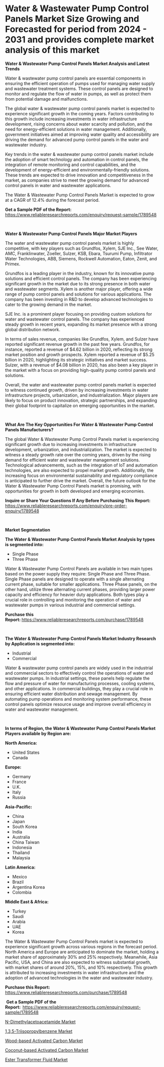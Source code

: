 <p><h1>Water & Wastewater Pump Control Panels Market Size Growing and Forecasted for period from 2024 - 2031 and provides complete market analysis of this market</h1></p><p><strong>Water & Wastewater Pump Control Panels Market Analysis and Latest Trends</strong></p>
<p><p>Water & wastewater pump control panels are essential components in ensuring the efficient operation of pumps used for managing water supply and wastewater treatment systems. These control panels are designed to monitor and regulate the flow of water in pumps, as well as protect them from potential damage and malfunctions.</p><p>The global water & wastewater pump control panels market is expected to experience significant growth in the coming years. Factors contributing to this growth include increasing investments in water infrastructure development, rising concerns about water scarcity and pollution, and the need for energy-efficient solutions in water management. Additionally, government initiatives aimed at improving water quality and accessibility are driving the demand for advanced pump control panels in the water and wastewater industry.</p><p>Key trends in the water & wastewater pump control panels market include the adoption of smart technology and automation in control panels, the integration of remote monitoring and control capabilities, and the development of energy-efficient and environmentally-friendly solutions. These trends are expected to drive innovation and competitiveness in the market, as companies strive to meet the growing demand for advanced control panels in water and wastewater applications.</p><p>The Water & Wastewater Pump Control Panels Market is expected to grow at a CAGR of 12.4% during the forecast period.</p></p>
<p><strong>Get a Sample PDF of the Report:&nbsp;</strong> <a href="https://www.reliableresearchreports.com/enquiry/request-sample/1789548">https://www.reliableresearchreports.com/enquiry/request-sample/1789548</a></p>
<p>&nbsp;</p>
<p><strong>Water & Wastewater Pump Control Panels Major Market Players</strong></p>
<p><p>The water and wastewater pump control panels market is highly competitive, with key players such as Grundfos, Xylem, SJE Inc., See Water, AMC, Franklinwater, Zoeller, Sulzer, KSB, Ebara, Tsurumi Pump, Infiltrator Water Technologies, ABB, Siemens, Rockwell Automation, Eaton, Zenit, and Primex. </p><p>Grundfos is a leading player in the industry, known for its innovative pump solutions and efficient control panels. The company has been experiencing significant growth in the market due to its strong presence in both water and wastewater segments. Xylem is another major player, offering a wide range of pump control panels and solutions for various applications. The company has been investing in R&D to develop advanced technologies to cater to the growing demand in the market.</p><p>SJE Inc. is a prominent player focusing on providing custom solutions for water and wastewater control panels. The company has experienced steady growth in recent years, expanding its market presence with a strong global distribution network. </p><p>In terms of sales revenue, companies like Grundfos, Xylem, and Sulzer have reported significant revenue growth in the past few years. Grundfos, for instance, reported a revenue of $4.62 billion in 2020, reflecting its strong market position and growth prospects. Xylem reported a revenue of $5.25 billion in 2020, highlighting its strategic initiatives and market success. Sulzer, with a revenue of $4.08 billion in 2020, has also been a key player in the market with a focus on providing high-quality pump control panels and solutions. </p><p>Overall, the water and wastewater pump control panels market is expected to witness continued growth, driven by increasing investments in water infrastructure projects, urbanization, and industrialization. Major players are likely to focus on product innovation, strategic partnerships, and expanding their global footprint to capitalize on emerging opportunities in the market.</p></p>
<p>&nbsp;</p>
<p><strong>What Are The Key Opportunities For Water & Wastewater Pump Control Panels Manufacturers?</strong></p>
<p><p>The global Water & Wastewater Pump Control Panels market is experiencing significant growth due to increasing investments in infrastructure development, urbanization, and industrialization. The market is expected to witness a steady growth rate over the coming years, driven by the rising demand for efficient water and wastewater management solutions. Technological advancements, such as the integration of IoT and automation technologies, are also expected to propel market growth. Additionally, the increasing focus on environmental sustainability and regulatory compliance is anticipated to further drive the market. Overall, the future outlook for the Water & Wastewater Pump Control Panels market is promising, with opportunities for growth in both developed and emerging economies.</p></p>
<p><strong>Inquire or Share Your Questions If Any Before Purchasing This Report:</strong> <a href="https://www.reliableresearchreports.com/enquiry/pre-order-enquiry/1789548">https://www.reliableresearchreports.com/enquiry/pre-order-enquiry/1789548</a></p>
<p>&nbsp;</p>
<p><strong>Market Segmentation</strong></p>
<p><strong>The Water & Wastewater Pump Control Panels Market Analysis by types is segmented into:</strong></p>
<p><ul><li>Single Phase</li><li>Three Phase</li></ul></p>
<p><p>Water & Wastewater Pump Control Panels are available in two main types based on the power supply they require: Single Phase and Three Phase. Single Phase panels are designed to operate with a single alternating current phase, suitable for smaller applications. Three Phase panels, on the other hand, utilize three alternating current phases, providing larger power capacity and efficiency for heavier duty applications. Both types play a crucial role in controlling and monitoring the operation of water and wastewater pumps in various industrial and commercial settings.</p></p>
<p><strong>Purchase this Report:&nbsp;</strong><a href="https://www.reliableresearchreports.com/purchase/1789548">https://www.reliableresearchreports.com/purchase/1789548</a></p>
<p>&nbsp;</p>
<p><strong>The Water & Wastewater Pump Control Panels Market Industry Research by Application is segmented into:</strong></p>
<p><ul><li>Industrial</li><li>Commercial</li></ul></p>
<p><p>Water & wastewater pump control panels are widely used in the industrial and commercial sectors to effectively control the operations of water and wastewater pumps. In industrial settings, these panels help regulate the flow and pressure of water for manufacturing processes, cooling systems, and other applications. In commercial buildings, they play a crucial role in ensuring efficient water distribution and sewage management. By automating pump operations and monitoring system performance, these control panels optimize resource usage and improve overall efficiency in water and wastewater management.</p></p>
<p>&nbsp;</p>
<p><strong>In terms of Region, the Water & Wastewater Pump Control Panels Market Players available by Region are:</strong></p>
<p>
    <p> <strong> North America: </strong>
        <ul>
            <li>United States</li>
            <li>Canada</li>
        </ul>
        </p> 
    <p> <strong> Europe: </strong>
        <ul>
            <li>Germany</li>
            <li>France</li>
            <li>U.K.</li>
            <li>Italy</li>
            <li>Russia</li>
        </ul>
        </p> 
    <p> <strong> Asia-Pacific: </strong>
        <ul>
            <li>China</li>
            <li>Japan</li>
            <li>South Korea</li>
            <li>India</li>
            <li>Australia</li>
            <li>China Taiwan</li>
            <li>Indonesia</li>
            <li>Thailand</li>
            <li>Malaysia</li>
        </ul>
        </p> 
    <p> <strong> Latin America: </strong>
        <ul>
            <li>Mexico</li>
            <li>Brazil</li>
            <li>Argentina Korea</li>
            <li>Colombia</li>
        </ul>
        </p> 
    <p> <strong> Middle East & Africa: </strong>
        <ul>
            <li>Turkey</li>
            <li>Saudi</li>
            <li>Arabia</li>
            <li>UAE</li>
            <li>Korea</li>
        </ul>
    </p>
    </p>
<p><p>The Water & Wastewater Pump Control Panels market is expected to experience significant growth across various regions in the forecast period. North America and Europe are anticipated to dominate the market, holding a market share of approximately 30% and 25% respectively. Meanwhile, Asia Pacific, USA, and China are also expected to witness substantial growth, with market shares of around 20%, 15%, and 10% respectively. This growth is attributed to increasing investments in water infrastructure and the adoption of advanced technologies in the water and wastewater industry.</p></p>
<p><strong>Purchase this Report: </strong><a href="https://www.reliableresearchreports.com/purchase/1789548">https://www.reliableresearchreports.com/purchase/1789548</a></p>
<p>&nbsp;<strong>Get a Sample PDF of the Report:&nbsp;&nbsp;</strong><a href="https://www.reliableresearchreports.com/enquiry/request-sample/1789548">https://www.reliableresearchreports.com/enquiry/request-sample/1789548</a></p>
<p><strong></strong></p>
<p><p><a href="https://github.com/julyju69/Market-Research-Report-List-2/blob/main/n-dimethylacetoacetamide-market.md">N-Dimethylacetoacetamide Market</a></p><p><a href="https://github.com/gdfhhhj/Market-Research-Report-List-3/blob/main/135-triisopropylbenzene-market.md">1,3,5-Triisopropylbenzene Market</a></p><p><a href="https://github.com/kufem1/Market-Research-Report-List-1/blob/main/wood-based-activated-carbon-market.md">Wood-based Activated Carbon Market</a></p><p><a href="https://github.com/kosella/Market-Research-Report-List-2/blob/main/coconut-based-activated-carbon-market.md">Coconut-based Activated Carbon Market</a></p><p><a href="https://github.com/nathandecarvalho/Market-Research-Report-List-2/blob/main/ester-transformer-fluid-market.md">Ester Transformer Fluid Market</a></p></p>